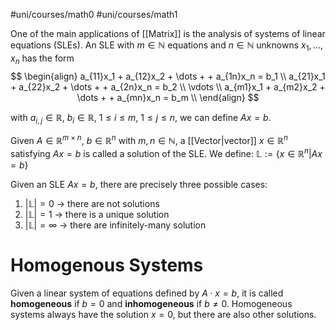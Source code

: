 #uni/courses/math0 
#uni/courses/math1 

One of the main applications of [[Matrix]] is the analysis of systems of linear equations (SLEs). An SLE with $m \in \mathbb{N}$ equations and $n \in \mathbb{N}$ unknowns $x_1, \dots, x_n$ has the form
$$
\begin{align}
a_{11}x_1 + a_{12}x_2 + \dots +  + a_{1n}x_n = b_1 \\
a_{21}x_1 + a_{22}x_2 + \dots +  + a_{2n}x_n = b_2 \\
\vdots \\
a_{m1}x_1 + a_{m2}x_2 + \dots +  + a_{mn}x_n = b_m \\
\end{align}
$$

with $a_{i,j} \in \mathbb{R}$, $b_{i} \in \mathbb{R}$, $1 \le i \le m$, $1 \le j \le n$, we can define $Ax = b$.

Given $A \in \mathbb{R}^{m \times n}$, $b \in \mathbb{R}^n$ with $m,n \in \mathbb{N}$, a [[Vector|vector]] $x \in \mathbb{R}^n$ satisfying $Ax = b$ is called a solution of the SLE.
We define: $\mathbb{L}:= \{x \in \mathbb{R}^n | Ax = b\}$

Given an SLE $Ax=b$, there are precisely three possible cases:

1. $|\mathbb{L}| = 0$ -> there are not solutions
2. $|\mathbb{L}| = 1$ -> there is a unique solution
3. $|\mathbb{L}| = \infty$ -> there are infinitely-many solution

# Homogenous Systems

Given a linear system of equations defined by $A \cdot x = b$, it is called **homogeneous** if $b = 0$ and **inhomogeneous** if $b \neq 0$.
Homogeneous systems always have the solution $x = 0$, but there are also other solutions.

